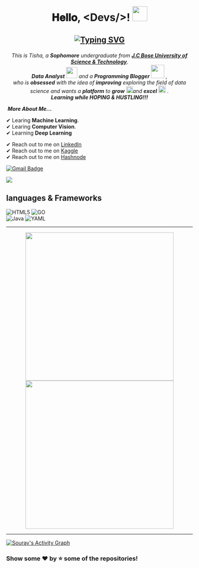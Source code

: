 <h1 align="center">
𝐇𝐞𝐥𝐥𝐨, &lt;Devs/&gt;! 
    <a target="_blank">
    <img src="https://github.com/JayantGoel001/JayantGoel001/blob/master/GIF/Hi.gif" width="40px" />
  </a>
      
 <h2 align="center">

  [![Typing SVG](https://readme-typing-svg.herokuapp.com?font=firacode&color=%235BCDEC&size=26&duration=2500&center=true&vCenter=true&lines=This+is+Tisha;Data+Analyst;Open+source+contributor)](https://git.io/typing-svg)
    </h2>
    
<p align="center">
  <em>
    This is Tisha, a <b>Sophomore</b> undergraduate from <a href="https://www.jcboseust.ac.in/"> <b>J.C Bose University of Science & Technology</b></a>. <br>
    <b>Data Analyst</b> <img src="https://github.com/TheDudeThatCode/TheDudeThatCode/blob/master/Assets/Developer.gif" width="30px"> and a <b>Programming Blogger</b>&nbsp;<img src="https://github.com/TheDudeThatCode/TheDudeThatCode/blob/master/Assets/Designer.gif" width="36px">&nbsp,<br>who is <b>obsessed</b>
    with the idea of <b>improving</b> exploring the field of data science and wants a <b>platform</b> to 
    <b>grow</b> <img src="https://github.com/TheDudeThatCode/TheDudeThatCode/blob/master/Assets/Rocket.gif" width="18px">and 
    <b>excel</b> <img src="https://github.com/TheDudeThatCode/TheDudeThatCode/blob/master/Assets/Medal.gif" width="20px">&nbsp.
  </em> 
  <br>
<b><i>Learning while HOPING & HUSTLING!!!</i></b> 
</p>

&nbsp;***More About Me...***


✔ Learing **Machine Learning**.<br>
✔ Learing **Computer Vision**.<br>
✔ Learning **Deep Learning** <br>

✔ Reach out to me on [LinkedIn](https://www.linkedin.com/in/dsourav155/)<br>
✔ Reach out to me on [Kaggle](https://www.showwcase.com/d-sourav155)<br>
✔ Reach out to me on [Hashnode](https://dsourav155.hashnode.dev)<br>

[![Gmail Badge](https://img.shields.io/badge/-work.sourav155@gmail.com-c14438?style=flat-square&logo=Gmail&logoColor=white&link=mailto:work.sourav155@gmail.com)](mailto:work.sourav155@gmail.com)


![](https://komarev.com/ghpvc/?username=dsourav155&color=blueviolet&label=Profile+Views)
<!--
**dsourav155/dsourav155** is a ✨ _special_ ✨ repository because its `README.md` (this file) appears on your GitHub profile.
Here are some ideas to get you started:
- 🔭 I’m currently working on ...
- 🌱 I’m currently learning ...
- 👯 I’m looking to collaborate on ...
- 🤔 I’m looking for help with ...
- 💬 Ask me about ...
- 📫 How to reach me: ...
- 😄 Pronouns: ...
- ⚡ Fun fact: ...
-->

## languages & Frameworks 

![HTML5](https://img.shields.io/badge/html5-%23E34F26.svg?style=for-the-badge&logo=html5&logoColor=white)
![GO](https://img.shields.io/badge/go-3670A0.svg?style=for-the-badge&logo=Go&logoColor=white)    
![Java](https://img.shields.io/badge/java-%23ED8B00.svg?style=for-the-badge&logo=java&logoColor=white)
![YAML](https://img.shields.io/badge/YAML-%3670A0.svg?style=for-the-badge&logo=YAML&logoColor=black)


<hr>

<p align="center">         
 <img width="400px" src="https://github-readme-stats.vercel.app/api?username=dsourav155&show_icons=true&theme=tokyonight&hide_border=true&bg_color=1F222E" /> 
<img width="400px" src="https://github-readme-streak-stats.herokuapp.com?user=dsourav155&theme=gotham&hide_border=true&fire=C77800&ring=DD910B&background=1F222E" /> 
<hr>
</p>


                        
<a href="https://github.com/dsourav155"><img alt="Sourav's Activity Graph" src="https://activity-graph.herokuapp.com/graph?username=dsourav155&theme=react-dark&hide_border=true&area=true" /></a>
                                                           
                                                           
### Show some ❤️ by ⭐ some of the repositories!
